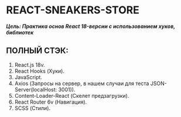 # REACT-SNEAKERS-STORE

***Цель: Практика основ React 18-версии с использованием хуков, библиотек***

## ПОЛНЫЙ СТЭК:
1. React.js 18v.
2. React Hooks (Хуки).
3. JavaScript.
4. Axios (Запросы на сервер, в нашем случаи для теста JSON-Server(localHost: 3001)).
5. Content-Loader-React (Скелет предзагрузки).
6. React Router 6v (Навигация).
7. SCSS (Стили).





